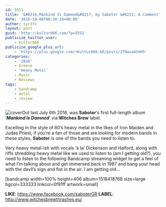 ```yaml
---
id: 5551
title: '&#8216;Mankind Is Damned&#8217; by Saboter &#8211; A Comment'
date: '2016-10-08T00:30:16+00:00'
author: syr3fx
layout: post
guid: 'http://kultur666.com/?p=5551'
publicize_twitter_user:
    - kultur666
publicize_google_plus_url:
    - 'https://plus.google.com/+Kultur666-k6/posts/2fDwva4tbH5'
categories:
    - '2016'
    - Greece
    - 'Heavy Metal'
    - Music
    - Reviews
tags:
    - bandcamp
    - metal
    - review
---
```


![cover](http://localhost:8080/wp-content/uploads/2016/10/cover1.jpg)Out last July 6th 2016, was **Saboter**‘s first full-length album ‘***Mankind Is Damned***‘ via **Witches Brew** label.

Excelling in the style of 80’s heavy metal in the likes of Iron Maiden and Judas Priest, if you’re a fan of those and are looking for modern bands in these styles, **Saboter** is one of the bands you need to listen to.

Very heavy metal-ish with vocals ‘à la’ Dickenson and Halford, along with riffs shredding heavy metal like we used to listen to (am I getting old?), you need to listen to the following Bandcamp streaming widget to get a feel of what I’m talking about and get immersed back in 1987 and bang your head with the devil’s sign and fist in the air. I am getting old…

\[bandcamp width=100% height=406 album=1518418768 size=large bgcol=333333 linkcol=0f91ff artwork=small\]

**LIKE**: <https://www.facebook.com/saboterGR>
**LABEL**: <http://www.witchesbrewthrashes.eu/>